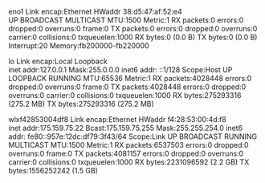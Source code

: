 eno1      Link encap:Ethernet  HWaddr 38:d5:47:af:52:e4  
          UP BROADCAST MULTICAST  MTU:1500  Metric:1
          RX packets:0 errors:0 dropped:0 overruns:0 frame:0
          TX packets:0 errors:0 dropped:0 overruns:0 carrier:0
          collisions:0 txqueuelen:1000 
          RX bytes:0 (0.0 B)  TX bytes:0 (0.0 B)
          Interrupt:20 Memory:fb200000-fb220000 

lo        Link encap:Local Loopback  
          inet addr:127.0.0.1  Mask:255.0.0.0
          inet6 addr: ::1/128 Scope:Host
          UP LOOPBACK RUNNING  MTU:65536  Metric:1
          RX packets:4028448 errors:0 dropped:0 overruns:0 frame:0
          TX packets:4028448 errors:0 dropped:0 overruns:0 carrier:0
          collisions:0 txqueuelen:1000 
          RX bytes:275293316 (275.2 MB)  TX bytes:275293316 (275.2 MB)

wlxf42853004df8 Link encap:Ethernet  HWaddr f4:28:53:00:4d:f8  
          inet addr:175.159.75.22  Bcast:175.159.75.255  Mask:255.255.254.0
          inet6 addr: fe80::957e:12dc:df79:3f43/64 Scope:Link
          UP BROADCAST RUNNING MULTICAST  MTU:1500  Metric:1
          RX packets:6537503 errors:0 dropped:0 overruns:0 frame:0
          TX packets:4081157 errors:0 dropped:0 overruns:0 carrier:0
          collisions:0 txqueuelen:1000 
          RX bytes:2231096592 (2.2 GB)  TX bytes:1556252242 (1.5 GB)

